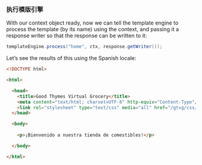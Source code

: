 ### 执行模版引擎

With our context object ready, now we can tell the template engine to process the template (by its name) using the context, and passing it a response writer so that the response can be written to it:
```java
templateEngine.process("home", ctx, response.getWriter());
```
Let’s see the results of this using the Spanish locale:
```html
<!DOCTYPE html>

<html>

  <head>
    <title>Good Thymes Virtual Grocery</title>
    <meta content="text/html; charset=UTF-8" http-equiv="Content-Type"/>
    <link rel="stylesheet" type="text/css" media="all" href="/gtvg/css/gtvg.css" />
  </head>

  <body>
  
    <p>¡Bienvenido a nuestra tienda de comestibles!</p>

  </body>

</html>
```